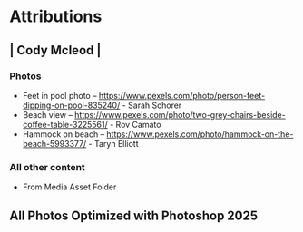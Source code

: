 # Attributions

## | Cody Mcleod |

### Photos
- Feet in pool photo – https://www.pexels.com/photo/person-feet-dipping-on-pool-835240/ - Sarah Schorer
- Beach view – https://www.pexels.com/photo/two-grey-chairs-beside-coffee-table-3225561/ - Rov Camato
- Hammock on beach – https://www.pexels.com/photo/hammock-on-the-beach-5993377/ - Taryn Elliott

### All other content
- From Media Asset Folder


 ## All Photos Optimized with Photoshop 2025
